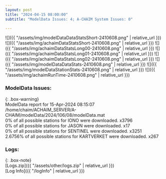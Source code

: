 ```yaml
---
layout: post
title: "2024-04-15 08:00:00"
subtitle: "ModelData Issues: 4; A-CHAIM System Issues: 0"

---
```


![]({{ "/assets/img/modelDataDataStatsShort-2410608.png" | relative_url }})
![]({{ "/assets/img/achaimDataStatsShort-2410608.png" | relative_url }})
![]({{ "/assets/img/achaimDataStatsLong00-2410608.png" | relative_url }})
![]({{ "/assets/img/achaimDataStatsLong01-2410608.png" | relative_url }})
![]({{ "/assets/img/achaimDataStatsLong02-2410608.png" | relative_url }})
![]({{ "/assets/img/modelDataDataStats-2410608.png" | relative_url }})
![]({{ "/assets/img/modelDataStationStats-2410608.png" | relative_url }})
![]({{ "/assets/img/achaimRunTime-2410608.png" | relative_url }})


### ModelData Issues:  
  
{: .box-warning}  
 ModelData report for 15-Apr-2024 08:15:07   
 /home/chaim/ACHAIM_SERVER/A-CHAIM/modelData/2024/106/08/modelData.mat   
 0% of all possible stations for IONO were downloaded. x3796   
 0% of all possible stations for JASON were downloaded. x17   
 0% of all possible stations for SENTINEL were downloaded. x3251   
 2.6756% of all possible stations for KARTVERKET were downloaded. x267   
  


### Logs:  
  
{: .box-note}  
[Logs.zip]({{ "/assets/other/logs.zip" | relative_url }})  
[Log Info]({{ "/logInfo" | relative_url }})  
